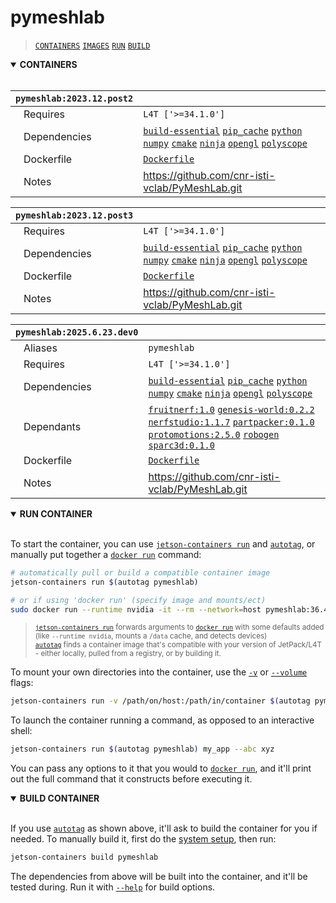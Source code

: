 # pymeshlab

> [`CONTAINERS`](#user-content-containers) [`IMAGES`](#user-content-images) [`RUN`](#user-content-run) [`BUILD`](#user-content-build)

<details open>
<summary><b><a id="containers">CONTAINERS</a></b></summary>
<br>

| **`pymeshlab:2023.12.post2`** | |
| :-- | :-- |
| &nbsp;&nbsp;&nbsp;Requires | `L4T ['>=34.1.0']` |
| &nbsp;&nbsp;&nbsp;Dependencies | [`build-essential`](/packages/build/build-essential) [`pip_cache`](/packages/cuda/cuda) [`python`](/packages/build/python) [`numpy`](/packages/numeric/numpy) [`cmake`](/packages/build/cmake/cmake_pip) [`ninja`](/packages/build/ninja) [`opengl`](/packages/multimedia/opengl) [`polyscope`](/packages/3d/3dvision/polyscope) |
| &nbsp;&nbsp;&nbsp;Dockerfile | [`Dockerfile`](Dockerfile) |
| &nbsp;&nbsp;&nbsp;Notes | https://github.com/cnr-isti-vclab/PyMeshLab.git |

| **`pymeshlab:2023.12.post3`** | |
| :-- | :-- |
| &nbsp;&nbsp;&nbsp;Requires | `L4T ['>=34.1.0']` |
| &nbsp;&nbsp;&nbsp;Dependencies | [`build-essential`](/packages/build/build-essential) [`pip_cache`](/packages/cuda/cuda) [`python`](/packages/build/python) [`numpy`](/packages/numeric/numpy) [`cmake`](/packages/build/cmake/cmake_pip) [`ninja`](/packages/build/ninja) [`opengl`](/packages/multimedia/opengl) [`polyscope`](/packages/3d/3dvision/polyscope) |
| &nbsp;&nbsp;&nbsp;Dockerfile | [`Dockerfile`](Dockerfile) |
| &nbsp;&nbsp;&nbsp;Notes | https://github.com/cnr-isti-vclab/PyMeshLab.git |

| **`pymeshlab:2025.6.23.dev0`** | |
| :-- | :-- |
| &nbsp;&nbsp;&nbsp;Aliases | `pymeshlab` |
| &nbsp;&nbsp;&nbsp;Requires | `L4T ['>=34.1.0']` |
| &nbsp;&nbsp;&nbsp;Dependencies | [`build-essential`](/packages/build/build-essential) [`pip_cache`](/packages/cuda/cuda) [`python`](/packages/build/python) [`numpy`](/packages/numeric/numpy) [`cmake`](/packages/build/cmake/cmake_pip) [`ninja`](/packages/build/ninja) [`opengl`](/packages/multimedia/opengl) [`polyscope`](/packages/3d/3dvision/polyscope) |
| &nbsp;&nbsp;&nbsp;Dependants | [`fruitnerf:1.0`](/packages/3d/nerf/fruitnerf) [`genesis-world:0.2.2`](/packages/sim/genesis) [`nerfstudio:1.1.7`](/packages/3d/nerf/nerfstudio) [`partpacker:0.1.0`](/packages/3d/3dobjects/partpacker) [`protomotions:2.5.0`](/packages/robots/protomotions) [`robogen`](/packages/sim/robogen) [`sparc3d:0.1.0`](/packages/3d/3dobjects/sparc3d) |
| &nbsp;&nbsp;&nbsp;Dockerfile | [`Dockerfile`](Dockerfile) |
| &nbsp;&nbsp;&nbsp;Notes | https://github.com/cnr-isti-vclab/PyMeshLab.git |

</details>

<details open>
<summary><b><a id="run">RUN CONTAINER</a></b></summary>
<br>

To start the container, you can use [`jetson-containers run`](/docs/run.md) and [`autotag`](/docs/run.md#autotag), or manually put together a [`docker run`](https://docs.docker.com/engine/reference/commandline/run/) command:
```bash
# automatically pull or build a compatible container image
jetson-containers run $(autotag pymeshlab)

# or if using 'docker run' (specify image and mounts/ect)
sudo docker run --runtime nvidia -it --rm --network=host pymeshlab:36.4.0

```
> <sup>[`jetson-containers run`](/docs/run.md) forwards arguments to [`docker run`](https://docs.docker.com/engine/reference/commandline/run/) with some defaults added (like `--runtime nvidia`, mounts a `/data` cache, and detects devices)</sup><br>
> <sup>[`autotag`](/docs/run.md#autotag) finds a container image that's compatible with your version of JetPack/L4T - either locally, pulled from a registry, or by building it.</sup>

To mount your own directories into the container, use the [`-v`](https://docs.docker.com/engine/reference/commandline/run/#volume) or [`--volume`](https://docs.docker.com/engine/reference/commandline/run/#volume) flags:
```bash
jetson-containers run -v /path/on/host:/path/in/container $(autotag pymeshlab)
```
To launch the container running a command, as opposed to an interactive shell:
```bash
jetson-containers run $(autotag pymeshlab) my_app --abc xyz
```
You can pass any options to it that you would to [`docker run`](https://docs.docker.com/engine/reference/commandline/run/), and it'll print out the full command that it constructs before executing it.
</details>
<details open>
<summary><b><a id="build">BUILD CONTAINER</b></summary>
<br>

If you use [`autotag`](/docs/run.md#autotag) as shown above, it'll ask to build the container for you if needed.  To manually build it, first do the [system setup](/docs/setup.md), then run:
```bash
jetson-containers build pymeshlab
```
The dependencies from above will be built into the container, and it'll be tested during.  Run it with [`--help`](/jetson_containers/build.py) for build options.
</details>

